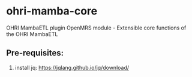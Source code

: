 # ohri-mamba-core

OHRI MambaETL plugin OpenMRS module - Extensible core functions of the OHRI MambaETL

Pre-requisites:
-
1. install jq: https://jqlang.github.io/jq/download/
